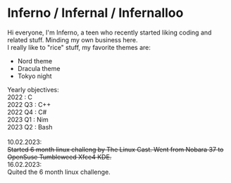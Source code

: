 # Inferno / Infernal / Infernalloo
Hi everyone, I'm Inferno, a teen who recently started liking coding and related stuff. Minding my own business here.<br>
I really like to "rice" stuff, my favorite themes are:<br>
- Nord theme
- Dracula theme
- Tokyo night<br>

Yearly objectives:<br>
2022 : C<br>
2022 Q3 : C++<br>
2022 Q4 : C#<br>
2023 Q1 : Nim<br>
2023 Q2 : Bash<br>
<br>
10.02.2023:<br>
  <s>Started 6 month linux challeng by The Linux Cast. Went from Nobara 37 to OpenSuse Tumbleweed <s>Xfce4</s> KDE.</s><br>
16.02.2023:<br>
  Quited the 6 month linux challenge.

<link rel="stylesheet" type="text/css" href="https://github.com/Infernalloo/custom-github-theme/blob/main/style.css">
